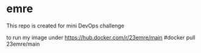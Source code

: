 # emre
This repo is created for mini DevOps challenge

to run my image under https://hub.docker.com/r/23emre/main
#docker pull 23emre/main
